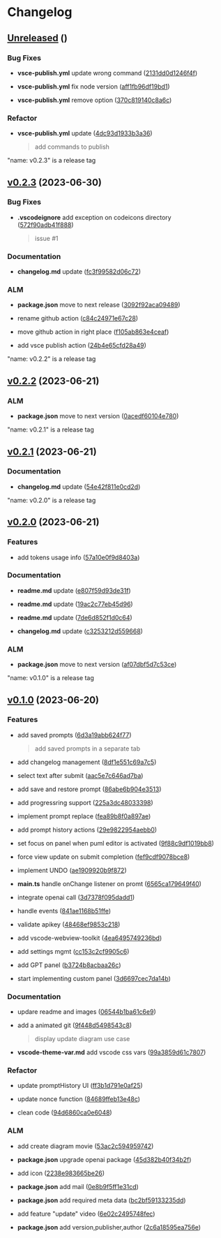 # Changelog



## [Unreleased](https://github.com/bsorrentino/vscode-plantuml-gpt.git/releases/tag/Unreleased) ()


### Bug Fixes

 -  **vsce-publish.yml**  update wrong command ([2131dd0d1246f4f](https://github.com/bsorrentino/vscode-plantuml-gpt.git/commit/2131dd0d1246f4f01e36f8fcb3393c9d6c052f69))

 -  **vsce-publish.yml**  fix node version ([aff1fb96df19bd1](https://github.com/bsorrentino/vscode-plantuml-gpt.git/commit/aff1fb96df19bd1dae1f36cb7a08284b685d6cd3))

 -  **vsce-publish.yml**  remove option ([370c819140c8a6c](https://github.com/bsorrentino/vscode-plantuml-gpt.git/commit/370c819140c8a6c8ddaa9480126c8a02f2eb74bf))



### Refactor

 -  **vsce-publish.yml**  update ([4dc93d1933b3a36](https://github.com/bsorrentino/vscode-plantuml-gpt.git/commit/4dc93d1933b3a36f3f7913ab2a4226729232f0ca))
     > add commands to publish




"name: v0.2.3" is a release tag

## [v0.2.3](https://github.com/bsorrentino/vscode-plantuml-gpt.git/releases/tag/v0.2.3) (2023-06-30)


### Bug Fixes

 -  **.vscodeignore**  add exception on codeicons directory ([572f90adb41f888](https://github.com/bsorrentino/vscode-plantuml-gpt.git/commit/572f90adb41f888f0ebf7a4520d90f5e41bc4379))
     > issue #1


### Documentation

 -  **changelog.md**  update ([fc3f99582d06c72](https://github.com/bsorrentino/vscode-plantuml-gpt.git/commit/fc3f99582d06c721b0bcbcf71c9cad9d867171f6))



### ALM 

 -  **package.json**  move to next release ([3092f92aca09489](https://github.com/bsorrentino/vscode-plantuml-gpt.git/commit/3092f92aca09489341edd141d93c4aea7ce4905f))

 -  rename github action ([c84c24971e67c28](https://github.com/bsorrentino/vscode-plantuml-gpt.git/commit/c84c24971e67c28eece9f3f9d81dd09126a56fe3))

 -  move github action in right place ([f105ab863e4ceaf](https://github.com/bsorrentino/vscode-plantuml-gpt.git/commit/f105ab863e4ceaf9112d9e3a3996ad97473db6e7))

 -  add vsce publish action ([24b4e65cfd28a49](https://github.com/bsorrentino/vscode-plantuml-gpt.git/commit/24b4e65cfd28a4937ff3d2ca9a554b602053d3f2))



"name: v0.2.2" is a release tag

## [v0.2.2](https://github.com/bsorrentino/vscode-plantuml-gpt.git/releases/tag/v0.2.2) (2023-06-21)





### ALM 

 -  **package.json**  move to next version ([0acedf60104e780](https://github.com/bsorrentino/vscode-plantuml-gpt.git/commit/0acedf60104e7805beb7be7dde6c182e6603304c))



"name: v0.2.1" is a release tag

## [v0.2.1](https://github.com/bsorrentino/vscode-plantuml-gpt.git/releases/tag/v0.2.1) (2023-06-21)



### Documentation

 -  **changelog.md**  update ([54e42f811e0cd2d](https://github.com/bsorrentino/vscode-plantuml-gpt.git/commit/54e42f811e0cd2d99d8ed64a764a0bb008bfcfb2))





"name: v0.2.0" is a release tag

## [v0.2.0](https://github.com/bsorrentino/vscode-plantuml-gpt.git/releases/tag/v0.2.0) (2023-06-21)

### Features

 *  add tokens usage info ([57a10e0f9d8403a](https://github.com/bsorrentino/vscode-plantuml-gpt.git/commit/57a10e0f9d8403a0b5feed4824db85b961fefe10))
   


### Documentation

 -  **readme.md**  update ([e807f59d93de31f](https://github.com/bsorrentino/vscode-plantuml-gpt.git/commit/e807f59d93de31fce213621c1d81f392c521fd18))

 -  **readme.md**  update ([19ac2c77eb45d96](https://github.com/bsorrentino/vscode-plantuml-gpt.git/commit/19ac2c77eb45d96b103d06ef11557e677d100530))

 -  **readme.md**  update ([7de6d852f1d0c64](https://github.com/bsorrentino/vscode-plantuml-gpt.git/commit/7de6d852f1d0c647d5fc08c7885e89049df07661))

 -  **changelog.md**  update ([c3253212d559668](https://github.com/bsorrentino/vscode-plantuml-gpt.git/commit/c3253212d559668cd21cbd37497d81adbde5c92d))



### ALM 

 -  **package.json**  move to next version ([af07dbf5d7c53ce](https://github.com/bsorrentino/vscode-plantuml-gpt.git/commit/af07dbf5d7c53ce6699cee611a7f1ce986173298))



"name: v0.1.0" is a release tag

## [v0.1.0](https://github.com/bsorrentino/vscode-plantuml-gpt.git/releases/tag/v0.1.0) (2023-06-20)

### Features

 *  add saved prompts ([6d3a19abb624f77](https://github.com/bsorrentino/vscode-plantuml-gpt.git/commit/6d3a19abb624f7716177225408264d8a93c83f58))
     > add saved prompts in a separate tab
   
 *  add changelog management ([8df1e551c69a7c5](https://github.com/bsorrentino/vscode-plantuml-gpt.git/commit/8df1e551c69a7c51cd38f4e975dc53719b088d62))
   
 *  select text after submit ([aac5e7c646ad7ba](https://github.com/bsorrentino/vscode-plantuml-gpt.git/commit/aac5e7c646ad7ba57199bd4416346e2b5e9c1d41))
   
 *  add save and restore prompt ([86abe6b904e3513](https://github.com/bsorrentino/vscode-plantuml-gpt.git/commit/86abe6b904e35134f0ec1758a1bfa0b910c4c883))
   
 *  add progressring support ([225a3dc48033398](https://github.com/bsorrentino/vscode-plantuml-gpt.git/commit/225a3dc4803339856318024f97028500d52f3778))
   
 *  implement prompt replace ([fea89b8f0a897ae](https://github.com/bsorrentino/vscode-plantuml-gpt.git/commit/fea89b8f0a897ae5ea3430dfbad5408fe665505b))
   
 *  add prompt history actions ([29e9822954aebb0](https://github.com/bsorrentino/vscode-plantuml-gpt.git/commit/29e9822954aebb0e97579659249c073a6ba0afa3))
   
 *  set focus on panel when puml editor is activated ([9f88c9df1019bb8](https://github.com/bsorrentino/vscode-plantuml-gpt.git/commit/9f88c9df1019bb8b87961f3a2e3c99006bcf2965))
   
 *  force view update on submit completion ([fef9cdf9078bce8](https://github.com/bsorrentino/vscode-plantuml-gpt.git/commit/fef9cdf9078bce89074c64ed422b1699a0017cbd))
   
 *  implement UNDO ([ae1909920b9f872](https://github.com/bsorrentino/vscode-plantuml-gpt.git/commit/ae1909920b9f8723bbe6695dab2b06ea0ba5d809))
   
 *  **main.ts**  handle onChange listener on promt ([6565ca179649f40](https://github.com/bsorrentino/vscode-plantuml-gpt.git/commit/6565ca179649f400936433df1ea7e453eeea1806))
   
 *  integrate openai call ([3d7378f095dadd1](https://github.com/bsorrentino/vscode-plantuml-gpt.git/commit/3d7378f095dadd1cec50ca504caaa93e3edaa341))
   
 *  handle events ([841ae1168b51ffe](https://github.com/bsorrentino/vscode-plantuml-gpt.git/commit/841ae1168b51ffe05ffc05eab319177400268024))
   
 *  validate apikey ([48468ef9853c218](https://github.com/bsorrentino/vscode-plantuml-gpt.git/commit/48468ef9853c2188695c8ad2c789f840521e3391))
   
 *  add vscode-webview-toolkit ([4ea6495749236bd](https://github.com/bsorrentino/vscode-plantuml-gpt.git/commit/4ea6495749236bdc916bda3e88363812aa4faa51))
   
 *  add settings mgmt ([cc153c2cf9905c6](https://github.com/bsorrentino/vscode-plantuml-gpt.git/commit/cc153c2cf9905c6f7dd7c94ecf1090e9b7a14aee))
   
 *  add GPT panel ([b3724b8acbaa26c](https://github.com/bsorrentino/vscode-plantuml-gpt.git/commit/b3724b8acbaa26cd376d82262833cc31058a5e4b))
   
 *  start implementing custom panel ([3d6697cec7da14b](https://github.com/bsorrentino/vscode-plantuml-gpt.git/commit/3d6697cec7da14bcb01d76fa193070a0934a6762))
   


### Documentation

 -  updare readme and images ([06544b1ba61c6e9](https://github.com/bsorrentino/vscode-plantuml-gpt.git/commit/06544b1ba61c6e96a5c606b1a599233e7f6563f4))

 -  add a animated git ([9f448d5498543c8](https://github.com/bsorrentino/vscode-plantuml-gpt.git/commit/9f448d5498543c88f92ec6e57c8421008f69ffd5))
     > display update diagram use case

 -  **vscode-theme-var.md**  add vscode css vars ([99a3859d61c7807](https://github.com/bsorrentino/vscode-plantuml-gpt.git/commit/99a3859d61c780770d806e4d0a2b6e663500b3ee))


### Refactor

 -  update promptHistory UI ([ff3b1d791e0af25](https://github.com/bsorrentino/vscode-plantuml-gpt.git/commit/ff3b1d791e0af25b76bbb82ce03922b3733c47f2))

 -  update nonce function ([84689ffeb13e48c](https://github.com/bsorrentino/vscode-plantuml-gpt.git/commit/84689ffeb13e48c2b9a11075a7e1561e60297125))

 -  clean code ([94d6860ca0e6048](https://github.com/bsorrentino/vscode-plantuml-gpt.git/commit/94d6860ca0e604887f21ec24ad704ac9c66f31e0))


### ALM 

 -  add create diagram movie ([53ac2c594959742](https://github.com/bsorrentino/vscode-plantuml-gpt.git/commit/53ac2c59495974241a3cf99e41359aa025cd9f3e))

 -  **package.json**  upgrade openai package ([45d382b40f34b2f](https://github.com/bsorrentino/vscode-plantuml-gpt.git/commit/45d382b40f34b2f1075df43b88c9b0b612b1660d))

 -  add icon ([2238e983665be26](https://github.com/bsorrentino/vscode-plantuml-gpt.git/commit/2238e983665be265a0afba585cf99cab273b5ed3))

 -  **package.json**  add mail ([0e8b9f5ff1e31cd](https://github.com/bsorrentino/vscode-plantuml-gpt.git/commit/0e8b9f5ff1e31cd933d5074608dbce3404316bb8))

 -  **package.json**  add required meta data ([bc2bf59133235dd](https://github.com/bsorrentino/vscode-plantuml-gpt.git/commit/bc2bf59133235ddefc1a468618de9ae44f0e99bf))

 -  add feature "update" video ([6e02c2495748fec](https://github.com/bsorrentino/vscode-plantuml-gpt.git/commit/6e02c2495748fec6aeac28490aa07243bbae7bcb))

 -  **package.json**  add version,publisher,author ([2c6a18595ea756e](https://github.com/bsorrentino/vscode-plantuml-gpt.git/commit/2c6a18595ea756e5874a2910559acb789aabb592))


